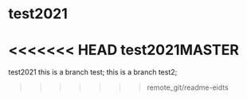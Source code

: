 # test2021
<<<<<<< HEAD
test2021MASTER
=======
test2021
this is a branch test;
this is a branch test2;
>>>>>>> remote_git/readme-eidts
